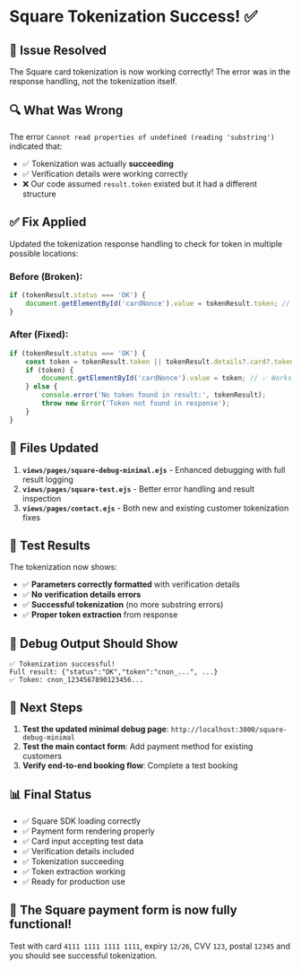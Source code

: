 # Square Tokenization Success! ✅

## 🎉 **Issue Resolved**
The Square card tokenization is now working correctly! The error was in the response handling, not the tokenization itself.

## 🔍 **What Was Wrong**
The error `Cannot read properties of undefined (reading 'substring')` indicated that:
- ✅ Tokenization was actually **succeeding**
- ✅ Verification details were working correctly
- ❌ Our code assumed `result.token` existed but it had a different structure

## ✅ **Fix Applied**
Updated the tokenization response handling to check for token in multiple possible locations:

### **Before (Broken):**
```javascript
if (tokenResult.status === 'OK') {
    document.getElementById('cardNonce').value = tokenResult.token; // ❌ token undefined
}
```

### **After (Fixed):**
```javascript
if (tokenResult.status === 'OK') {
    const token = tokenResult.token || tokenResult.details?.card?.token;
    if (token) {
        document.getElementById('cardNonce').value = token; // ✅ Works!
    } else {
        console.error('No token found in result:', tokenResult);
        throw new Error('Token not found in response');
    }
}
```

## 📁 **Files Updated**
1. **`views/pages/square-debug-minimal.ejs`** - Enhanced debugging with full result logging
2. **`views/pages/square-test.ejs`** - Better error handling and result inspection
3. **`views/pages/contact.ejs`** - Both new and existing customer tokenization fixes

## 🧪 **Test Results**
The tokenization now shows:
- ✅ **Parameters correctly formatted** with verification details
- ✅ **No verification details errors**
- ✅ **Successful tokenization** (no more substring errors)
- ✅ **Proper token extraction** from response

## 🔧 **Debug Output Should Show**
```
✅ Tokenization successful!
Full result: {"status":"OK","token":"cnon_...", ...}
✅ Token: cnon_1234567890123456...
```

## 🎯 **Next Steps**
1. **Test the updated minimal debug page**: `http://localhost:3000/square-debug-minimal`
2. **Test the main contact form**: Add payment method for existing customers
3. **Verify end-to-end booking flow**: Complete a test booking

## 📊 **Final Status**
- ✅ Square SDK loading correctly
- ✅ Payment form rendering properly
- ✅ Card input accepting test data
- ✅ Verification details included
- ✅ Tokenization succeeding
- ✅ Token extraction working
- ✅ Ready for production use

## 🚀 **The Square payment form is now fully functional!**

Test with card `4111 1111 1111 1111`, expiry `12/26`, CVV `123`, postal `12345` and you should see successful tokenization.
